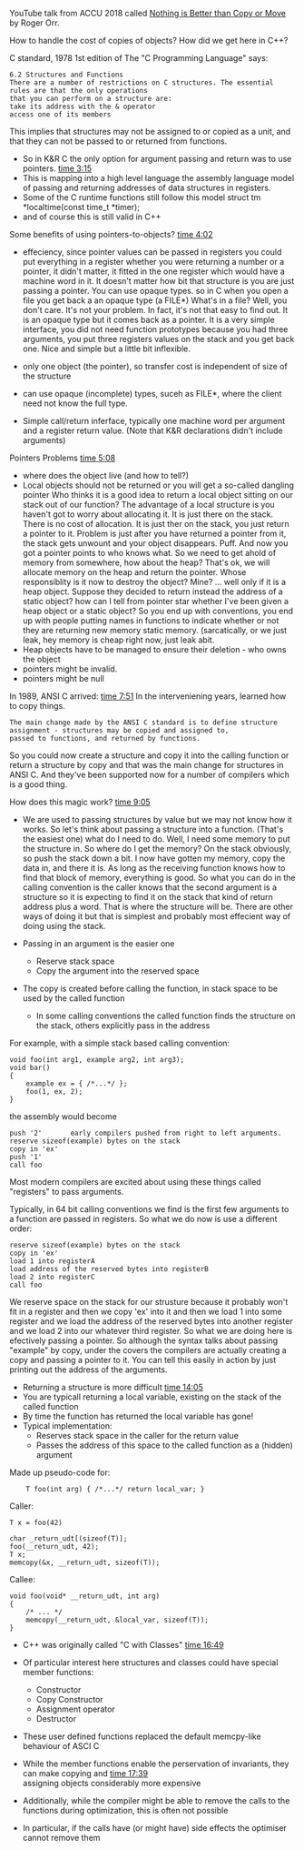 

YouTube talk from ACCU 2018 called [Nothing is Better than Copy or Move](https://www.youtube.com/watch?v=-dc5vqt2tgA) by Roger Orr.

How to handle the cost of copies of objects?  How did we get here in C++?

C standard, 1978 1st edition of The "C Programming Language" says:

```
6.2 Structures and Functions
There are a number of restrictions on C structures. The essential rules are that the only operations  
that you can perform on a structure are:  
take its address with the & operator
access one of its members
```

This implies that structures may not be assigned to or copied as a unit, and that they can not be passed to or returned from functions.

- So in K&R C the only option for argument passing and return was to use pointers.  [time 3:15](https://www.youtube.com/watch?v=-dc5vqt2tgA#t=03m15s) 
- This is mapping into a high level language the assembly language model of passing and returning addresses of data structures in registers.
- Some of the C runtime functions still follow this model  struct tm *localtime(const time_t  *timer);
- and of course this is still valid in C++

Some benefits of using pointers-to-objects?   [time 4:02](https://www.youtube.com/watch?v=-dc5vqt2tgA#t=04m02s)

- effeciency, since pointer values can be passed in registers
   you could put everything in a register whether you were returning a number or a pointer, it didn't matter, it fitted in the one register which would have a machine word in it. It doesn't matter how bit that structure is you are just passing a pointer. You can use opaque types. so in C when you open a file you get back a an opaque type (a FILE*)
   What's in a file? Well, you don't care. It's not your problem. In fact, it's not that easy to find out. It is an opaque type but it comes back as a pointer. It is a very simple interface, you did not need function prototypes because you had three arguments, you put three registers values on the stack and you get back one. Nice and simple but a little bit inflexible.
   
- only one object (the pointer), so transfer cost is independent of size of the structure
- can use opaque (incomplete) types, suceh as FILE*, where the client need not know the full type.
- Simple call/return inferface, typically one machine word per argument and a register return value. (Note that K&R declarations didn't include arguments)

Pointers Problems   [time 5:08](https://www.youtube.com/watch?v=-dc5vqt2tgA#t=05m08s)
- where does the object live (and how to tell?)
- Local objects should not be returned or you will get a so-called dangling pointer 
   Who thinks it is a good idea to return a local object sitting on our stack out of our function? The advantage of a local structure is you haven't got to worry about allocating it. It is just there on the stack. There is no cost of allocation. It is just ther on the stack, you just return a pointer to it. Problem is just after you have   returned a pointer from it, the stack gets unwount and your object disappears. Puff. And now you got a pointer points to who knows what.
   So we need to get ahold of memory from somewhere, how about the heap? That's ok, we will allocate memory on the heap and return the pointer.
   Whose responsiblity is it now to destroy the object?  Mine? ... well only if it is a heap object.  Suppose they decided to return instead the address of a static object?
   how can I tell from pointer star whether I've been given a heap object or a static object?  So you end up with conventions, you end up with people putting names in functions to indicate whether or not they are returning new memory static memory. (sarcatically, or we just leak, hey memory is cheap right now, just leak abit.
- Heap objects have to be managed to ensure their deletion - who owns the object
- pointers might be invalid.
- pointers might be null

In 1989, ANSI C arrived:    [time 7:51](https://www.youtube.com/watch?v=-dc5vqt2tgA#t=07m51s)
In the interveniening years, learned how to copy things.

```
The main change made by the ANSI C standard is to define structure assignment - structures may be copied and assigned to,  
passed to functions, and returned by functions.
```


So you could now create a structure and copy it into the calling function or return a structure by copy and that was the main change for structures in ANSI C. And they've been supported now for a number of compilers which is a good thing.


How does this magic work?   [time 9:05](https://www.youtube.com/watch?v=-dc5vqt2tgA#t=09m05s)

- We are used to passing structures by value but we may not know how it works. 
    So let's think about passing a structure into a function. (That's the easiest one)  what do I need to do. Well, I need some memory to put the structure in. So where do I get the memory? On the stack obviously, so push the stack down a bit. I now have gotten my memory, copy the data in, and there it is. As long as the receiving function knows how to find that block of memory, everything is good.  So what you can do in the calling convention is the caller knows that the second argument is a structure so it is expecting to find it on the stack that kind of return address plus a word. That is where the structure will be. There are other ways of doing it but that is simplest and probably most effecient way of doing using the stack.
    
- Passing in an argument is the easier one  
    - Reserve stack space  
    - Copy the argument into the reserved space  
- The copy is created before calling the function, in stack space to be used by the called function  
    - In some calling conventions the called function finds the structure on the stack, others explicitly pass in the address


For example, with a simple stack based calling convention:
```
void foo(int arg1, example arg2, int arg3);
void bar()
{
    example ex = { /*...*/ };
    foo(1, ex, 2);
}
```
the assembly would become  
```
push '2'       early compilers pushed from right to left arguments.  
reserve sizeof(example) bytes on the stack  
copy in 'ex'  
push '1'  
call foo  
```
Most modern compilers are excited about using these things called "registers" to pass arguments.

Typically, in 64 bit calling conventions we find is the first few arguments to a function are passed in registers. So what we do now is use a different order:

```
reserve sizeof(example) bytes on the stack  
copy in 'ex'  
load 1 into registerA  
load address of the reserved bytes into registerB  
load 2 into registerC  
call foo
```
We reserve space on the stack for our strusture because it probably won't fit in a register and then we copy 'ex' into it and then we load 1 into some register and we load the address of the reserved bytes into another register and we load 2 into our whatever third register. So what we are doing here is efectively passing a pointer. So although the syntax talks about passing "example" by copy, under the covers the compilers are actually creating a copy and passing a pointer to it. You can tell this easily in action by just printing out the address of the arguments.


- Returning a structure is more difficult   [time 14:05](https://www.youtube.com/watch?v=-dc5vqt2tgA#t=14m05s)
- You are typicall returning a local variable, existing on the stack of the called function
- By time the function has returned the local variable has gone!
- Typical implementation:
    - Reserves stack space in the caller for the return value  
    - Passes the address of this space to the called function as a (hidden) argument
    
Made up pseudo-code for:  
```
    T foo(int arg) { /*...*/ return local_var; }
```

Caller:  
```
T x = foo(42)

char _return_udt[(sizeof(T)];  
foo(__return_udt, 42);
T x;
memcopy(&x, __return_udt, sizeof(T));
```

Callee:
```
void foo(void* __return_udt, int arg)  
{  
    /* ... */  
    memcopy(__return_udt, &local_var, sizeof(T));  
}  
```

- C++ was originally called "C with Classes"     [time 16:49](https://www.youtube.com/watch?v=-dc5vqt2tgA#t=16m49s)
- Of particular interest here structures and classes could have special member functions:  
    - Constructor  
    - Copy Constructor  
    - Assignment operator  
    - Destructor  
- These user defined functions replaced the default memcpy-like behaviour of ASCI C

    
    
- While the member functions enable the perservation of invariants, they can make copying and    [time 17:39](https://www.youtube.com/watch?v=-dc5vqt2tgA#t=17m39s)  
assigning objects considerably more expensive  
- Additionally, while the compiler might be able to remove the calls to the functions during optimization, this is often not possible  
- In particular, if the calls have (or might have) side effects the optimiser cannot remove them  




